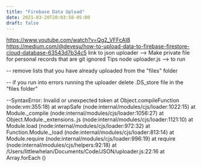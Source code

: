 ```yaml
---
title: "Firebase Data Upload"
date: 2021-03-20T20:03:58-05:00
draft: false
---
```

https://www.youtube.com/watch?v=Qg2_VFFcAI8
https://medium.com/@devesu/how-to-upload-data-to-firebase-firestore-cloud-database-63543d7b34c5
link to json uploader --> Make private file for personal records that are git ignored
Tips
node uploader.js --> to run

-- remove lists that you have already uploaded from the "files" folder

-- if you run into errors running the uploader delete .DS_store file in the "files folder"

--SyntaxError: Invalid or unexpected token
    at Object.compileFunction (node:vm:355:18)
    at wrapSafe (node:internal/modules/cjs/loader:1022:15)
    at Module._compile (node:internal/modules/cjs/loader:1056:27)
    at Object.Module._extensions..js (node:internal/modules/cjs/loader:1121:10)
    at Module.load (node:internal/modules/cjs/loader:972:32)
    at Function.Module._load (node:internal/modules/cjs/loader:813:14)
    at Module.require (node:internal/modules/cjs/loader:996:19)
    at require (node:internal/modules/cjs/helpers:92:18)
    at /Users/littlewhelan/Documents/Code/JSON/uploader.js:22:16
    at Array.forEach (<anonymous>)
